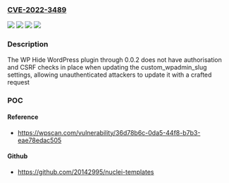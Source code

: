 ### [CVE-2022-3489](https://cve.mitre.org/cgi-bin/cvename.cgi?name=CVE-2022-3489)
![](https://img.shields.io/static/v1?label=Product&message=Wp-Hide&color=blue)
![](https://img.shields.io/static/v1?label=Version&message=0.0.2%3C%3D%200.0.2%20&color=brighgreen)
![](https://img.shields.io/static/v1?label=Vulnerability&message=CWE-352%20Cross-Site%20Request%20Forgery%20(CSRF)&color=brighgreen)
![](https://img.shields.io/static/v1?label=Vulnerability&message=CWE-862%20Missing%20Authorization&color=brighgreen)

### Description

The WP Hide WordPress plugin through 0.0.2 does not have authorisation and CSRF checks in place when updating the custom_wpadmin_slug settings, allowing unauthenticated attackers to update it with a crafted request

### POC

#### Reference
- https://wpscan.com/vulnerability/36d78b6c-0da5-44f8-b7b3-eae78edac505

#### Github
- https://github.com/20142995/nuclei-templates

